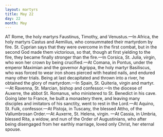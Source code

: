 ```yaml
---
layout: martyrs
title: May 22
day: 22
month: May
---
```

AT Rome, the holy martyrs Faustinus, Timothy, and Venustus.&mdash;In Africa, the holy martyrs Castus and Aemilius, who consummated their martyrdom by fire. St. Cyprian says that they were overcome in the first combat, but in the second God made
them victorious, so that, though at first yielding to
the fire, they became finally stronger than the fire.&mdash;In Corsica, St. Julia, virgin, who won her crown by
being crucified.&mdash;At Comana, in Pontus, under the
emperor Maximian and the governor Agrippa, the
holy martyr Basiliscus, who was forced to wear iron
shoes pierced with heated nails, and endured many
other trials. Being at last decapitated and thrown
into a river, he obtained the glory of martyrdom.&mdash;In Spain, St. Quiteria, virgin and martyr.&mdash;At Ravenna, St. Marcian, bishop and confessor.&mdash;In the
diocese of Auxerre, the abbot St. Romanus, who ministered to St. Benedict in his cave. Going later to
France, he built a monastery there, and leaving many
disciples and imitators of his sanctity, went to rest
in the Lord.&mdash;At Aquino, St. Fulk, confessor.&mdash;At
Pistoja, in Tuscany, the blessed Attho, of the Vallumbrosan Order.&mdash;At Auxerre, St. Helena, virgin.
&mdash;At Cassia, in Umbria, blessed Rita, a widow, and
nun of the Order of Augustinians, who after being
disengaged from her earthly marriage, loved only
Christ, her eternal spouse.

